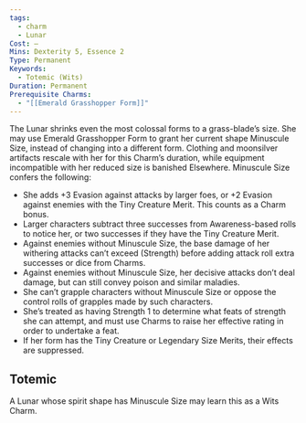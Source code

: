 ```yaml
---
tags:
  - charm
  - Lunar
Cost: —
Mins: Dexterity 5, Essence 2
Type: Permanent
Keywords:
  - Totemic (Wits)
Duration: Permanent
Prerequisite Charms:
  - "[[Emerald Grasshopper Form]]"
---
```

The Lunar shrinks even the most colossal forms to a grass-blade’s size. She may use Emerald Grasshopper Form to grant her current shape Minuscule Size, instead of changing into a different form. Clothing and moonsilver artifacts rescale with her for this Charm’s duration, while equipment incompatible with her reduced size is banished Elsewhere. Minuscule Size confers the following: 
-  She adds +3 Evasion against attacks by larger foes, or +2 Evasion against enemies with the Tiny Creature Merit. This counts as a Charm bonus. 
-  Larger characters subtract three successes from Awareness-based rolls to notice her, or two successes if they have the Tiny Creature Merit. 
-  Against enemies without Minuscule Size, the base damage of her withering attacks can’t exceed (Strength) before adding attack roll extra successes or dice from Charms. 
-  Against enemies without Minuscule Size, her decisive attacks don’t deal damage, but can still convey poison and similar maladies. 
-  She can’t grapple characters without Minuscule Size or oppose the control rolls of grapples made by such characters. 
-  She’s treated as having Strength 1 to determine what feats of strength she can attempt, and must use Charms to raise her effective rating in order to undertake a feat. 
-  If her form has the Tiny Creature or Legendary Size Merits, their effects are suppressed. 
## Totemic 

A Lunar whose spirit shape has Minuscule Size may learn this as a Wits Charm.